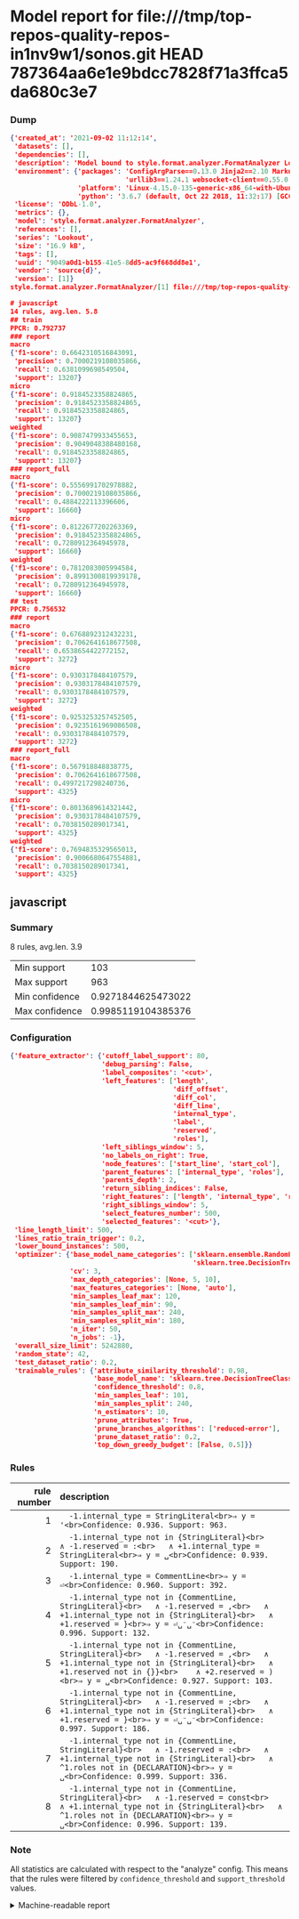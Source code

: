 # Model report for file:///tmp/top-repos-quality-repos-in1nv9w1/sonos.git HEAD 787364aa6e1e9bdcc7828f71a3ffca5da680c3e7

### Dump

```json
{'created_at': '2021-09-02 11:12:14',
 'datasets': [],
 'dependencies': [],
 'description': 'Model bound to style.format.analyzer.FormatAnalyzer Lookout analyzer.',
 'environment': {'packages': 'ConfigArgParse==0.13.0 Jinja2==2.10 MarkupSafe==1.1.1 PyStemmer==1.3.0 PyYAML==5.1 Pympler==0.5 SQLAlchemy==1.2.10 SQLAlchemy-Utils==0.33.3 asdf==2.3.2 bblfsh==2.12.7 boto==2.49.0 boto3==1.9.130 botocore==1.12.130 cachetools==2.0.1 certifi==2019.3.9 chardet==3.0.4 clint==0.5.1 docker==3.7.0 docker-pycreds==0.4.0 dulwich==0.19.11 grpcio==1.19.0 grpcio-tools==1.19.0 humanfriendly==4.16.1 humanize==0.5.1 idna==2.8 jmespath==0.9.4 jsonschema==2.6.0 lookout-sdk==0.4.1 lookout-sdk-ml==0.19.0 lookout-style==0.2.0 lz4==2.1.6 modelforge==0.12.1 numpy==1.16.2 packaging==19.0 pandas==0.22.0 pip==19.0.3 protobuf==3.7.0 psycopg2-binary==2.7.5 pygtrie==2.3 pyparsing==2.3.1 python-dateutil==2.8.0 python-igraph==0.7.1.post6 pytz==2019.1 requests==2.21.0 requirements-parser==0.2.0 scikit-learn==0.20.1 scikit-optimize==0.5.2 scipy==1.2.1 semantic-version==2.6.0 setuptools==40.8.0 six==1.12.0 smart-open==1.8.1 sourced-ml==0.8.2 spdx==2.5.0 stringcase==1.2.0 tabulate==0.8.2 tqdm==4.31.1 '
                             'urllib3==1.24.1 websocket-client==0.55.0 xxhash==1.3.0',
                 'platform': 'Linux-4.15.0-135-generic-x86_64-with-Ubuntu-18.04-bionic',
                 'python': '3.6.7 (default, Oct 22 2018, 11:32:17) [GCC 8.2.0]'},
 'license': 'ODbL-1.0',
 'metrics': {},
 'model': 'style.format.analyzer.FormatAnalyzer',
 'references': [],
 'series': 'Lookout',
 'size': '16.9 kB',
 'tags': [],
 'uuid': '9049a0d1-b155-41e5-8dd5-ac9f668dd8e1',
 'vendor': 'source{d}',
 'version': [1]}
style.format.analyzer.FormatAnalyzer/[1] file:///tmp/top-repos-quality-repos-in1nv9w1/sonos.git 787364aa6e1e9bdcc7828f71a3ffca5da680c3e7

# javascript
14 rules, avg.len. 5.8
## train
PPCR: 0.792737
### report
macro
{'f1-score': 0.6642310516843091,
 'precision': 0.7000219108035866,
 'recall': 0.6381099698549504,
 'support': 13207}
micro
{'f1-score': 0.9184523358824865,
 'precision': 0.9184523358824865,
 'recall': 0.9184523358824865,
 'support': 13207}
weighted
{'f1-score': 0.9087479933455653,
 'precision': 0.9049048388480168,
 'recall': 0.9184523358824865,
 'support': 13207}
### report_full
macro
{'f1-score': 0.5556991702978882,
 'precision': 0.7000219108035866,
 'recall': 0.4884222113396606,
 'support': 16660}
micro
{'f1-score': 0.8122677202263369,
 'precision': 0.9184523358824865,
 'recall': 0.7280912364945978,
 'support': 16660}
weighted
{'f1-score': 0.7812083005994584,
 'precision': 0.8991300819939178,
 'recall': 0.7280912364945978,
 'support': 16660}
## test
PPCR: 0.756532
### report
macro
{'f1-score': 0.6768892312432231,
 'precision': 0.7062641618677508,
 'recall': 0.6538654422772152,
 'support': 3272}
micro
{'f1-score': 0.9303178484107579,
 'precision': 0.9303178484107579,
 'recall': 0.9303178484107579,
 'support': 3272}
weighted
{'f1-score': 0.9253253257452505,
 'precision': 0.9235161969086508,
 'recall': 0.9303178484107579,
 'support': 3272}
### report_full
macro
{'f1-score': 0.567918848838775,
 'precision': 0.7062641618677508,
 'recall': 0.4997217298240736,
 'support': 4325}
micro
{'f1-score': 0.8013689614321442,
 'precision': 0.9303178484107579,
 'recall': 0.7038150289017341,
 'support': 4325}
weighted
{'f1-score': 0.7694835329565013,
 'precision': 0.9006680647554881,
 'recall': 0.7038150289017341,
 'support': 4325}
```

## javascript
### Summary
8 rules, avg.len. 3.9

| | |
|-|-|
|Min support|103|
|Max support|963|
|Min confidence|0.9271844625473022|
|Max confidence|0.9985119104385376|

### Configuration

```json
{'feature_extractor': {'cutoff_label_support': 80,
                       'debug_parsing': False,
                       'label_composites': '<cut>',
                       'left_features': ['length',
                                         'diff_offset',
                                         'diff_col',
                                         'diff_line',
                                         'internal_type',
                                         'label',
                                         'reserved',
                                         'roles'],
                       'left_siblings_window': 5,
                       'no_labels_on_right': True,
                       'node_features': ['start_line', 'start_col'],
                       'parent_features': ['internal_type', 'roles'],
                       'parents_depth': 2,
                       'return_sibling_indices': False,
                       'right_features': ['length', 'internal_type', 'reserved', 'roles'],
                       'right_siblings_window': 5,
                       'select_features_number': 500,
                       'selected_features': '<cut>'},
 'line_length_limit': 500,
 'lines_ratio_train_trigger': 0.2,
 'lower_bound_instances': 500,
 'optimizer': {'base_model_name_categories': ['sklearn.ensemble.RandomForestClassifier',
                                              'sklearn.tree.DecisionTreeClassifier'],
               'cv': 3,
               'max_depth_categories': [None, 5, 10],
               'max_features_categories': [None, 'auto'],
               'min_samples_leaf_max': 120,
               'min_samples_leaf_min': 90,
               'min_samples_split_max': 240,
               'min_samples_split_min': 180,
               'n_iter': 50,
               'n_jobs': -1},
 'overall_size_limit': 5242880,
 'random_state': 42,
 'test_dataset_ratio': 0.2,
 'trainable_rules': {'attribute_similarity_threshold': 0.98,
                     'base_model_name': 'sklearn.tree.DecisionTreeClassifier',
                     'confidence_threshold': 0.8,
                     'min_samples_leaf': 101,
                     'min_samples_split': 240,
                     'n_estimators': 10,
                     'prune_attributes': True,
                     'prune_branches_algorithms': ['reduced-error'],
                     'prune_dataset_ratio': 0.2,
                     'top_down_greedy_budget': [False, 0.5]}}
```

### Rules

| rule number | description |
|----:|:-----|
| 1 | `  -1.internal_type = StringLiteral<br>⇒ y = '<br>Confidence: 0.936. Support: 963.` |
| 2 | `  -1.internal_type not in {StringLiteral}<br>	∧ -1.reserved = :<br>	∧ +1.internal_type = StringLiteral<br>⇒ y = ␣<br>Confidence: 0.939. Support: 190.` |
| 3 | `  -1.internal_type = CommentLine<br>⇒ y = ⏎<br>Confidence: 0.960. Support: 392.` |
| 4 | `  -1.internal_type not in {CommentLine, StringLiteral}<br>	∧ -1.reserved = ,<br>	∧ +1.internal_type not in {StringLiteral}<br>	∧ +1.reserved = }<br>⇒ y = ⏎␣⁻␣⁻<br>Confidence: 0.996. Support: 132.` |
| 5 | `  -1.internal_type not in {CommentLine, StringLiteral}<br>	∧ -1.reserved = ,<br>	∧ +1.internal_type not in {StringLiteral}<br>	∧ +1.reserved not in {}}<br>	∧ +2.reserved = )<br>⇒ y = ␣<br>Confidence: 0.927. Support: 103.` |
| 6 | `  -1.internal_type not in {CommentLine, StringLiteral}<br>	∧ -1.reserved = ;<br>	∧ +1.internal_type not in {StringLiteral}<br>	∧ +1.reserved = }<br>⇒ y = ⏎␣⁻␣⁻<br>Confidence: 0.997. Support: 186.` |
| 7 | `  -1.internal_type not in {CommentLine, StringLiteral}<br>	∧ -1.reserved = :<br>	∧ +1.internal_type not in {StringLiteral}<br>	∧ ^1.roles not in {DECLARATION}<br>⇒ y = ␣<br>Confidence: 0.999. Support: 336.` |
| 8 | `  -1.internal_type not in {CommentLine, StringLiteral}<br>	∧ -1.reserved = const<br>	∧ +1.internal_type not in {StringLiteral}<br>	∧ ^1.roles not in {DECLARATION}<br>⇒ y = ␣<br>Confidence: 0.996. Support: 139.` |

### Note
All statistics are calculated with respect to the "analyze" config. This means that the rules were filtered by
`confidence_threshold` and `support_threshold` values.

<details>
    <summary>Machine-readable report</summary>
```json
{"javascript": {"avg_rule_len": 3.875, "max_conf": 0.9985119104385376, "max_support": 963, "min_conf": 0.9271844625473022, "min_support": 103, "num_rules": 8}}
```
</details>

